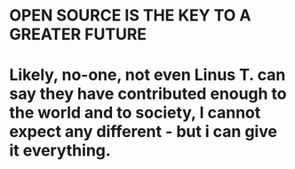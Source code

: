 # OPEN SOURCE IS THE KEY TO A GREATER FUTURE
#
# Likely, no-one, not even Linus T. can say they have contributed enough to the world and to society, I cannot expect any different - but i can give it everything. 